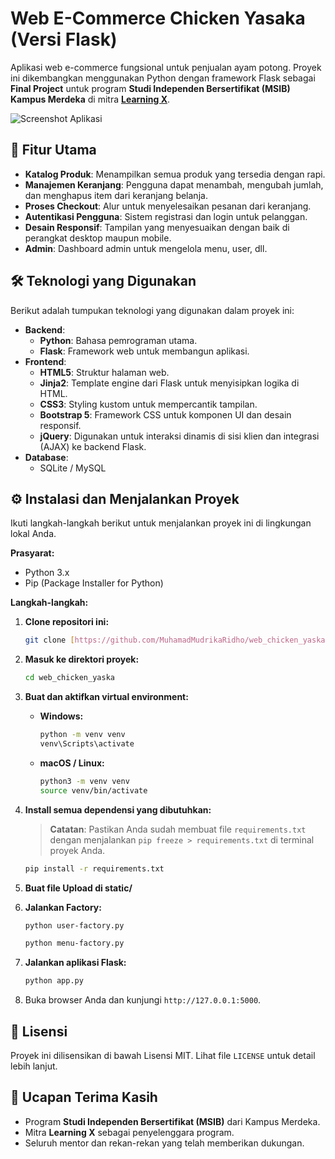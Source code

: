 # Web E-Commerce Chicken Yasaka (Versi Flask)

Aplikasi web e-commerce fungsional untuk penjualan ayam potong. Proyek ini dikembangkan menggunakan Python dengan framework Flask sebagai **Final Project** untuk program **Studi Independen Bersertifikat (MSIB) Kampus Merdeka** di mitra **[Learning X](https://www.learningx.com/)**.

![Screenshot Aplikasi](https://github.com/user-attachments/assets/1e4f90f8-4b53-4fc0-81fe-0fefea3f5c55)

## 🚀 Fitur Utama

-   **Katalog Produk**: Menampilkan semua produk yang tersedia dengan rapi.
-   **Manajemen Keranjang**: Pengguna dapat menambah, mengubah jumlah, dan menghapus item dari keranjang belanja.
-   **Proses Checkout**: Alur untuk menyelesaikan pesanan dari keranjang.
-   **Autentikasi Pengguna**: Sistem registrasi dan login untuk pelanggan.
-   **Desain Responsif**: Tampilan yang menyesuaikan dengan baik di perangkat desktop maupun mobile.
-   **Admin**: Dashboard admin untuk mengelola menu, user, dll.

## 🛠️ Teknologi yang Digunakan

Berikut adalah tumpukan teknologi yang digunakan dalam proyek ini:

-   **Backend**:
    -   **Python**: Bahasa pemrograman utama.
    -   **Flask**: Framework web untuk membangun aplikasi.
-   **Frontend**:
    -   **HTML5**: Struktur halaman web.
    -   **Jinja2**: Template engine dari Flask untuk menyisipkan logika di HTML.
    -   **CSS3**: Styling kustom untuk mempercantik tampilan.
    -   **Bootstrap 5**: Framework CSS untuk komponen UI dan desain responsif.
    -   **jQuery**: Digunakan untuk interaksi dinamis di sisi klien dan integrasi (AJAX) ke backend Flask.
-   **Database**:
    -   SQLite / MySQL

## ⚙️ Instalasi dan Menjalankan Proyek

Ikuti langkah-langkah berikut untuk menjalankan proyek ini di lingkungan lokal Anda.

**Prasyarat:**
-   Python 3.x
-   Pip (Package Installer for Python)

**Langkah-langkah:**

1.  **Clone repositori ini:**
    ```bash
    git clone [https://github.com/MuhamadMudrikaRidho/web_chicken_yaska.git](https://github.com/MuhamadMudrikaRidho/web_chicken_yaska.git)
    ```

2.  **Masuk ke direktori proyek:**
    ```bash
    cd web_chicken_yaska
    ```

3.  **Buat dan aktifkan virtual environment:**
    -   **Windows:**
        ```bash
        python -m venv venv
        venv\Scripts\activate
        ```
    -   **macOS / Linux:**
        ```bash
        python3 -m venv venv
        source venv/bin/activate
        ```

4.  **Install semua dependensi yang dibutuhkan:**
    > **Catatan**: Pastikan Anda sudah membuat file `requirements.txt` dengan menjalankan `pip freeze > requirements.txt` di terminal proyek Anda.
    ```bash
    pip install -r requirements.txt
    ```

5. **Buat file Upload di static/**

6.  **Jalankan Factory:**
    ```bash
    python user-factory.py

    python menu-factory.py
    ```

7.  **Jalankan aplikasi Flask:**
    ```bash
    python app.py
    ```

8.  Buka browser Anda dan kunjungi `http://127.0.0.1:5000`.

## 📄 Lisensi

Proyek ini dilisensikan di bawah Lisensi MIT. Lihat file `LICENSE` untuk detail lebih lanjut.
## 🙏 Ucapan Terima Kasih

-   Program **Studi Independen Bersertifikat (MSIB)** dari Kampus Merdeka.
-   Mitra **Learning X** sebagai penyelenggara program.
-   Seluruh mentor dan rekan-rekan yang telah memberikan dukungan.